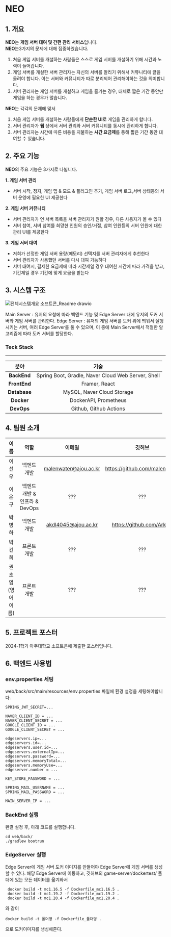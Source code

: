 # NEO
## 1. 개요
**NEO**는 **게임 서버 대여 및 간편 관리 서비스**입니다.   
**NEO**는3가지의 문제에 대해 집중하였습니다.
1. 처음 게임 서버를 개설하는 사람들은 스스로 게임 서버를 개설하기 위해 시간과 노력이 들어갑니다.
2. 게임 서버를 개설한 서버 관리자는 자신의 서버를 알리기 위해서 커뮤니티에 글을 올려야 합니다. 이는 서버와 커뮤니티가 따로 분리되어 관리해야하는 것을 의미합니다.
3. 서버 관리자는 게임 서버를 개설하고 게임을 즐기는 경우, 대체로 짧은 기간 동안만 게임을 하는 경우가 많습니다.

**NEO**는 각각의 문제에 맞서 
1. 처음 게임 서버를 개설하는 사람들에게 **단순한 UI**로 게임을 관리하게 합니다.
2. 서버 관리자가 **웹** 상에서 서버 관리와 서버 커뮤니티를 동시에 관리하게 합니다.
3. 서버 관리자는 시간에 따른 비용을 지불하는 **시간 요금제**를 통해 짧은 기간 동안 대여할 수 있습니다.

## 2. 주요 기능
**NEO**의 주요 기능은 3가지로 나뉩니다.

**1. 게임 서버 관리**
* 서버 시작, 정지, 게임 맵 & 모드 & 플러그인 추가, 게임 서버 로그,서버 상태등의 서버 운영에 필요한 UI 제공한다

**2. 게임 서버 커뮤니티**
* 서버 관리자가 연 서버 목록을 서버 관리자가 원할 경우, 다른 사용자가 볼 수 있다
* 서버 참여, 서버 참여를 희망한 인원의 승인/거절, 참여 인원등의 서버 인원에 대한 관리 UI를 제공한다

**3. 게임 서버 대여**
* 저희가 선정한 게임 서버 용량(메모리) 선택지를 서버 관리자에게 추천한다
* 서버 관리자가 사용했던 서버를 다시 대여 가능하다
* 서버 대여시, 결제한 요금제에 따라 시간제일 경우 대여한 시간에 따라 가격을 받고, 기간제일 경우 기간에 맞게 요금을 받는다 

## 3. 시스템 구조

![전체시스템개요 소프트콘_Readme drawio](https://github.com/ajouNEO/NEO/assets/128200788/2da3e8ac-c401-4fc1-8f7b-62a7493ae10d)

Main Server : 유저의 요청에 따라 백엔드 기능 및 Edge Server 내에 유저의 도커 서버와 게임 서버를 관리한다.
Edge Server : 유저의 게임 서버를 도커 위에 띄워서 실행시키는 서버, 여러 Edge Server를 둘 수 있으며, 이 중에 Main Server에서 적절한<???> 알고리즘에 따라 도커 서버를 할당한다.

### Teck Stack
***
|분야|기술|
|:---:|:---:|
|**BackEnd**|Spring Boot, Gradle, Naver Cloud Web Server, Shell|
|**FrontEnd**|Framer, React|
|**Database**|MySQL, Naver Cloud Storage|
|**Docker**| DockerAPI, Prometheus|
|**DevOps**| Github, Github Actions|

## 4. 팀원 소개

|이름|역할|이메일|깃허브|
|:---:|:---:|:---:|:---:|
|이선우|백엔드 개발|malenwater@ajou.ac.kr|https://github.com/malenwater|
|이은구|백엔드 개발 & 인프라 & DevOps|???|???|
|박병하|백엔드 개발|akdl4045@ajou.ac.kr|https://github.com/ArkBB|
|박건희|프론트 개발|???|???|
|권초염(영어이름)|프론트 개발|???|???|

## 5. 프로젝트 포스터

2024-1학기 아주대학교 소프트콘에 제출한 포스터입니다.

## 6. 백엔드 사용법

### env.properties 세팅
 web/back/src/main/resources/env.properties 파일에 환경 설정을 세팅해야합니다.

    SPRING_JWT_SECRET=...

    NAVER_CLIENT_ID = ...
    NAVER_CLIENT_SECRET = ...
    GOOGLE_CLIENT_ID = ...
    GOOGLE_CLIENT_SECRET = ...

    edgeservers.ip=...
    edgeservers.id=...
    edgeservers.user.id=...
    edgeservers.externalIp=...
    edgeservers.password=...
    edgeservers.memoryTotal=...
    edgeservers.memoryUse=...
    edgeserver.number = ...
    
    KEY_STORE_PASSWORD = ...
    
    SPRING_MAIL_USERNAME = ...
    SPRING_MAIL_PASSWORD = ...
    
    MAIN_SERVER_IP = ...
    
### BackEnd 실행
 환결 설정 후, 아래 코드를 실행합니다.

    cd web/back/
    ./gradlew bootrun

### EdgeServer 실행
 Edge Server에 게임 서버 도커 이미지를 만들어야 Edge Server에 게임 서버를 생성할 수 있다.
 해당 Edge Server에 이동하고, 깃허브의 game-server/dockertest/ 폴더에 있는 모든 데이터를 옮겨와서
 
     docker build -t mc1.16.5 -f Dockerfile_mc1.16.5 .
     docker build -t mc1.19.2 -f Dockerfile_mc1.19.2 .
     docker build -t mc1.20.4 -f Dockerfile_mc1.20.4 .
     
와 같이

    docker build -t 폴더명 -f Dockerfile_폴더명 .
    
으로 도커이미지를 생성해준다.
